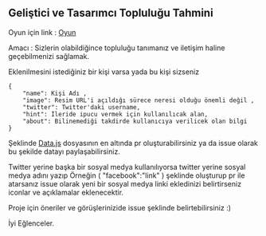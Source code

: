 ## Geliştici ve Tasarımcı Topluluğu Tahmini

Oyun için link : [Oyun](https://guess-community.herokuapp.com/)


Amacı : Sizlerin olabildiğince topluluğu tanımanız ve iletişim haline geçebilmenizi sağlamak.


Eklenilmesini istediğiniz bir kişi varsa yada bu kişi sizseniz

```
{
	"name": Kişi Adı ,
	"image": Resim URL'i açıldığı sürece neresi olduğu önemli değil ,
	"twitter": Twitter'daki username,
	"hint": İleride ipucu vermek için kullanılıcak alan,
	"about": Bilinemediği takdirde kullanıcıya verilicek olan bilgi
}
```
Şeklinde [Data.js](https://github.com/Ketcap/Guess-Community/blob/master/imports/startup/server/data.js) dosyasının en altında pr oluşturabilirsiniz ya da issue olarak bu şekilde datayı paylaşabilirsiniz.

Twitter yerine başka bir sosyal medya kullanılıyorsa twitter yerine sosyal medya adını yazıp Örneğin ( "facebook":"link" ) şeklinde oluşturup pr ile atarsanız issue olarak yeni bir sosyal medya linki ekledinizi belirtirseniz iconlar ve açıklamalar eklenecektir.

Proje için öneriler ve görüşlerinizide issue şeklinde belirtebilirsiniz :)

İyi Eğlenceler.
